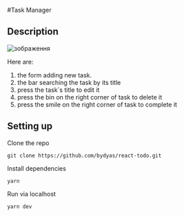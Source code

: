 #Task Manager

## Description

![зображення](https://github.com/bydyas/react-todo/assets/74198494/f7bbebc1-385c-4b35-889d-57a6f1301b8f)


Here are: 
1. the form adding new task.
2. the bar searching the task by its title
3. press the task`s title to edit it
4. press the bin on the right corner of task to delete it
5. press the smile on the right corner of task to complete it

## Setting up

Clone the repo
```
git clone https://github.com/bydyas/react-todo.git
```
Install dependencies
```
yarn
```

Run via localhost
```
yarn dev
```
